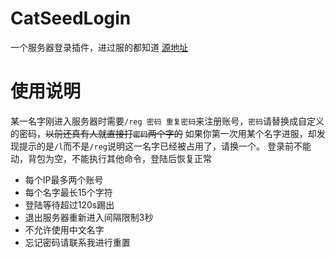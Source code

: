 # CatSeedLogin
一个服务器登录插件，进过服的都知道
[源地址](https://github.com/CatSeed/CatSeedLogin)

# 使用说明
某一名字刚进入服务器时需要`/reg 密码 重复密码`来注册账号，`密码`请替换成自定义的密码，~~以前还真有人就直接打`密码`两个字的~~
如果你第一次用某个名字进服，却发现提示的是`/l`而不是`/reg`说明这一名字已经被占用了，请换一个。
登录前不能动，背包为空，不能执行其他命令，登陆后恢复正常

- 每个IP最多两个账号
- 每个名字最长15个字符
- 登陆等待超过120s踢出
- 退出服务器重新进入间隔限制3秒
- 不允许使用中文名字
- 忘记密码请联系我进行重置